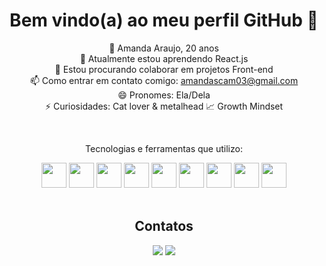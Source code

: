 <div align="center" dir="auto"><h1>Bem vindo(a) ao meu perfil GitHub 👋</h1>

🚀 Amanda Araujo, 20 anos  
🌱 Atualmente estou aprendendo React.js  
👯 Estou procurando colaborar em projetos Front-end  
📫 Como entrar em contato comigo: amandascam03@gmail.com  
😄 Pronomes: Ela/Dela  
⚡ Curiosidades: Cat lover & metalhead
📈 Growth Mindset
</div>

<div align="center" dir="auto"><br> 
  <p>Tecnologias e ferramentas que utilizo:</p>
<img loading="lazy" src="https://cdn.jsdelivr.net/gh/devicons/devicon/icons/git/git-original.svg" width="40" height="40"/>
<img src="https://cdn.jsdelivr.net/gh/devicons/devicon/icons/javascript/javascript-original.svg" width="40" height="40"/>
<img src="https://cdn.jsdelivr.net/gh/devicons/devicon/icons/css3/css3-original.svg" width="40" height="40"/>
<img src="https://cdn.jsdelivr.net/gh/devicons/devicon/icons/html5/html5-original.svg" width="40" height="40"/>
<img src="https://cdn.jsdelivr.net/gh/devicons/devicon/icons/nodejs/nodejs-original.svg" width="40" height="40"/>
<img src="https://cdn.jsdelivr.net/gh/devicons/devicon/icons/firebase/firebase-plain.svg" width="40" height="40"/>
<img src="https://cdn.jsdelivr.net/gh/devicons/devicon/icons/vscode/vscode-original.svg" width="40" height="40"/>
<img src="https://cdn.jsdelivr.net/gh/devicons/devicon/icons/figma/figma-original.svg" width="40" height="40"/>
<img src="https://cdn.jsdelivr.net/gh/devicons/devicon/icons/trello/trello-plain.svg" width="40" height="40"/>     
</div>

<div align="center" dir="auto"><br>
  <h2>Contatos</h2>
<a href = "mailto:amandascam03@gmail.com"><img loading="lazy" src="https://img.shields.io/badge/Gmail-D14836?style=for-the-badge&logo=gmail&logoColor=white" target="_blank"></a>
<a href="https://www.linkedin.com/in/amanda-scam03/" target="_blank"><img loading="lazy" src="https://img.shields.io/badge/-LinkedIn-%230077B5?style=for-the-badge&logo=linkedin&logoColor=white" target="_blank"></a>   
</div>

